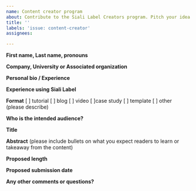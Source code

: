 ```yaml
---
name: Content creator program
about: Contribute to the Siali Label Creators program. Pitch your idea by opening an issue.
title: ''
labels: 'issue: content-creator'
assignees: 

---
```


**First name, Last name, pronouns**

**Company, University or Associated organization**

**Personal bio / Experience**

**Experience using Siali Label**

**Format**
[ ] tutorial
[ ] blog
[ ] video
[ ]case study
[ ] template
[ ] other (please describe)

**Who is the intended audience?**

**Title**

**Abstract** 
(please include bullets on what you expect readers to learn or takeaway from the content)

**Proposed length**

**Proposed submission date**

**Any other comments or questions?**
